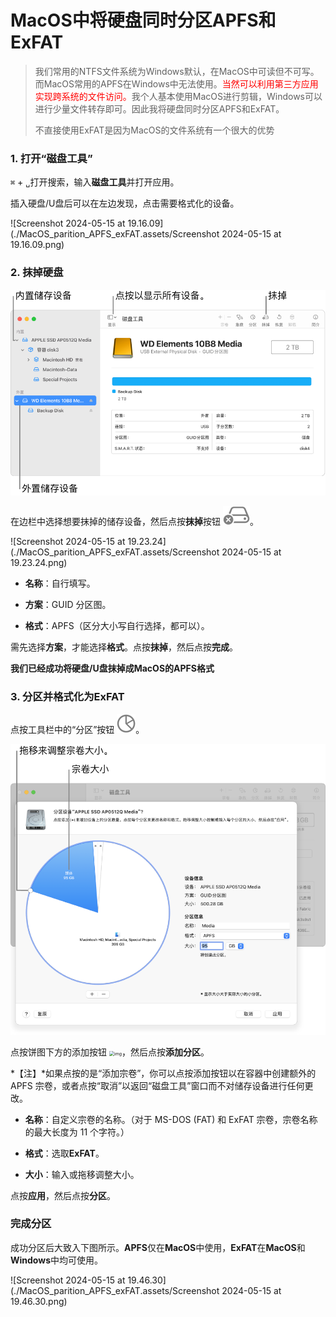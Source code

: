 # MacOS中将硬盘同时分区APFS和ExFAT

> 我们常用的NTFS文件系统为Windows默认，在MacOS中可读但不可写。而MacOS常用的APFS在Windows中无法使用。<font color=red>当然可以利用第三方应用实现跨系统的文件访问。</font>我个人基本使用MacOS进行剪辑，Windows可以进行少量文件转存即可。因此我将硬盘同时分区APFS和ExFAT。
>
> 不直接使用ExFAT是因为MacOS的文件系统有一个很大的优势

### 1. 打开“磁盘工具”

`⌘` + `␣`打开搜索，输入**磁盘工具**并打开应用。

插入硬盘/U盘后可以在左边发现，点击需要格式化的设备。

![Screenshot 2024-05-15 at 19.16.09](./MacOS_parition_APFS_exFAT.assets/Screenshot 2024-05-15 at 19.16.09.png)

### 2. 抹掉硬盘

![732459ad1b881bf7d584540a7da82591](./MacOS_parition_APFS_exFAT.assets/732459ad1b881bf7d584540a7da82591.png)



在边栏中选择想要抹掉的储存设备，然后点按**抹掉**按钮  <img src="./MacOS_parition_APFS_exFAT.assets/e267c2a0f5ff6c9cccffb0fc511ab38a.png" alt="img" style="zoom:50%;" />。

![Screenshot 2024-05-15 at 19.23.24](./MacOS_parition_APFS_exFAT.assets/Screenshot 2024-05-15 at 19.23.24.png)

* **名称**：自行填写。

* **方案**：GUID 分区图。

* **格式**：APFS（区分大小写自行选择，都可以）。

需先选择**方案**，才能选择**格式**。点按**抹掉**，然后点按**完成**。

**我们已经成功将硬盘/U盘抹掉成MacOS的APFS格式**

### 3. 分区并格式化为ExFAT

点按工具栏中的“分区”按钮 <img src="./MacOS_parition_APFS_exFAT.assets/5d768d3b050d45f1cab07bb1a4c59ea8.png" alt="img" style="zoom: 50%;" />。

![0cfd8934688ebde64660796f9cf15b1a](./MacOS_parition_APFS_exFAT.assets/0cfd8934688ebde64660796f9cf15b1a.png)

点按饼图下方的添加按钮 <img src="https://help.apple.com/assets/63FD50B6B945CD5D3F3A2AD3/63FD50B7B945CD5D3F3A2ADA/zh_CN/a2ef32e34a5573d192b10d340a4f46b1.png" alt="img" style="zoom:50%;" />，然后点按**添加分区**。

*【注】*如果点按的是“添加宗卷”，你可以点按添加按钮以在容器中创建额外的 APFS 宗卷，或者点按“取消”以返回“磁盘工具”窗口而不对储存设备进行任何更改。

* **名称**：自定义宗卷的名称。（对于 MS-DOS (FAT) 和 ExFAT 宗卷，宗卷名称的最大长度为 11 个字符。）

* **格式**：选取**ExFAT**。

* **大小**：输入或拖移调整大小。

点按**应用**，然后点按**分区**。

### 完成分区

成功分区后大致入下图所示。**APFS**仅在**MacOS**中使用，**ExFAT**在**MacOS**和**Windows**中均可使用。

![Screenshot 2024-05-15 at 19.46.30](./MacOS_parition_APFS_exFAT.assets/Screenshot 2024-05-15 at 19.46.30.png)